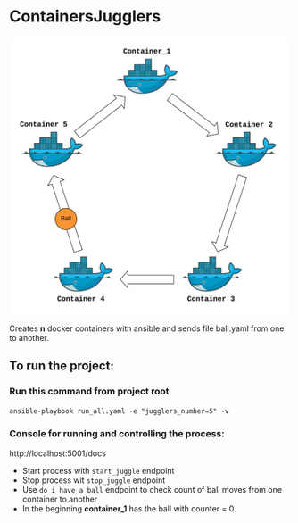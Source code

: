# ContainersJugglers
![alt text](data/DockerContainersJunggle_logo.png)

Creates **n** docker containers with ansible and sends file ball.yaml from one to another.

## To run the project:

### Run this command from project root

`ansible-playbook run_all.yaml -e "jugglers_number=5" -v`

### Console for running and controlling the process:

http://localhost:5001/docs

* Start process with `start_juggle` endpoint
* Stop process wit `stop_juggle` endpoint
* Use `do_i_have_a_ball` endpoint to check count of ball moves from one container to another
* In the beginning **container_1** has the ball with counter = 0.